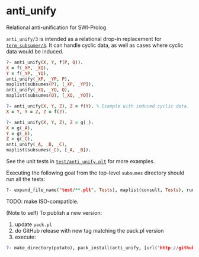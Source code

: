 # anti_unify
Relational anti-unification for SWI-Prolog

`anti_unify/3` is intended as a relational drop-in replacement for [`term_subsumer/3`](https://www.swi-prolog.org/pldoc/doc_for?object=term_subsumer/3). It can handle cyclic data, as well as cases where cyclic data would be induced.

```prolog
?- anti_unify(X, Y, f(P, Q)).
X = f(_XP, _XQ),
Y = f(_YP, _YQ),
anti_unify(_XP, _YP, P),
maplist(subsumes(P), [_XP, _YP]),
anti_unify(_XQ, _YQ, Q),
maplist(subsumes(Q), [_XQ, _YQ]).

?- anti_unify(X, Y, Z), Z = f(Y). % Example with induced cyclic data.
X = Y, Y = Z, Z = f(Z).

?- anti_unify(X, Y, Z), Z = g(_).
X = g(_A),
Y = g(_B),
Z = g(_C),
anti_unify(_A, _B, _C),
maplist(subsumes(_C), [_A, _B]).
```

See the unit tests in [`test/anti_unify.plt`](test/anti_unify.plt) for more examples.

Executing the following goal from the top-level `subsumes` directory should run all the tests:
```prolog
?- expand_file_name("test/**.plt", Tests), maplist(consult, Tests), run_tests.
```

TODO: make ISO-compatible.

(Note to self) To publish a new version:
1. update `pack.pl`
2. do GitHub release with new tag matching the pack.pl version
3. execute:
```prolog
?- make_directory(potato), pack_install(anti_unify, [url('http://github.com/GeoffChurch/anti_unify/archive/13.17.zip'), package_directory(potato)]).
```
